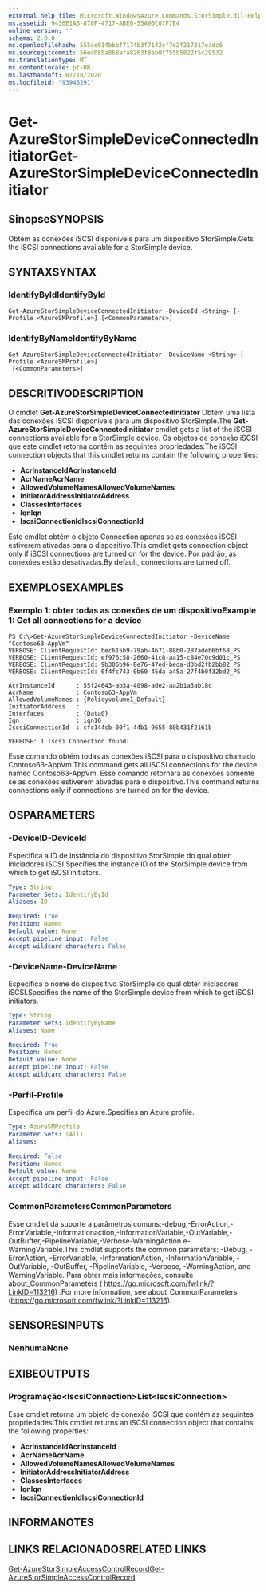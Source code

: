 ```yaml
---
external help file: Microsoft.WindowsAzure.Commands.StorSimple.dll-Help.xml
ms.assetid: 9436E1AB-870F-4717-ABE0-55A90C07F7E4
online version: ''
schema: 2.0.0
ms.openlocfilehash: 555ce014bbbf7174b3f7142cf7e2f217317eadc6
ms.sourcegitcommit: 56ed085a868afa8263f8eb0f755b5822f5c29532
ms.translationtype: MT
ms.contentlocale: pt-BR
ms.lasthandoff: 07/18/2020
ms.locfileid: "93946291"
---
```

# <span data-ttu-id="c1c73-101">Get-AzureStorSimpleDeviceConnectedInitiator</span><span class="sxs-lookup"><span data-stu-id="c1c73-101">Get-AzureStorSimpleDeviceConnectedInitiator</span></span>

## <span data-ttu-id="c1c73-102">Sinopse</span><span class="sxs-lookup"><span data-stu-id="c1c73-102">SYNOPSIS</span></span>
<span data-ttu-id="c1c73-103">Obtém as conexões iSCSI disponíveis para um dispositivo StorSimple.</span><span class="sxs-lookup"><span data-stu-id="c1c73-103">Gets the iSCSI connections available for a StorSimple device.</span></span>

## <span data-ttu-id="c1c73-104">SYNTAX</span><span class="sxs-lookup"><span data-stu-id="c1c73-104">SYNTAX</span></span>

### <span data-ttu-id="c1c73-105">IdentifyById</span><span class="sxs-lookup"><span data-stu-id="c1c73-105">IdentifyById</span></span>
```
Get-AzureStorSimpleDeviceConnectedInitiator -DeviceId <String> [-Profile <AzureSMProfile>] [<CommonParameters>]
```

### <span data-ttu-id="c1c73-106">IdentifyByName</span><span class="sxs-lookup"><span data-stu-id="c1c73-106">IdentifyByName</span></span>
```
Get-AzureStorSimpleDeviceConnectedInitiator -DeviceName <String> [-Profile <AzureSMProfile>]
 [<CommonParameters>]
```

## <span data-ttu-id="c1c73-107">DESCRITIVO</span><span class="sxs-lookup"><span data-stu-id="c1c73-107">DESCRIPTION</span></span>
<span data-ttu-id="c1c73-108">O cmdlet **Get-AzureStorSimpleDeviceConnectedInitiator** Obtém uma lista das conexões iSCSI disponíveis para um dispositivo StorSimple.</span><span class="sxs-lookup"><span data-stu-id="c1c73-108">The **Get-AzureStorSimpleDeviceConnectedInitiator** cmdlet gets a list of the iSCSI connections available for a StorSimple device.</span></span>
<span data-ttu-id="c1c73-109">Os objetos de conexão iSCSI que este cmdlet retorna contêm as seguintes propriedades:</span><span class="sxs-lookup"><span data-stu-id="c1c73-109">The iSCSI connection objects that this cmdlet returns contain the following properties:</span></span>

- <span data-ttu-id="c1c73-110">**AcrInstanceId**</span><span class="sxs-lookup"><span data-stu-id="c1c73-110">**AcrInstanceId**</span></span>
- <span data-ttu-id="c1c73-111">**AcrName**</span><span class="sxs-lookup"><span data-stu-id="c1c73-111">**AcrName**</span></span>
- <span data-ttu-id="c1c73-112">**AllowedVolumeNames**</span><span class="sxs-lookup"><span data-stu-id="c1c73-112">**AllowedVolumeNames**</span></span>
- <span data-ttu-id="c1c73-113">**InitiatorAddress**</span><span class="sxs-lookup"><span data-stu-id="c1c73-113">**InitiatorAddress**</span></span>
- <span data-ttu-id="c1c73-114">**Classes**</span><span class="sxs-lookup"><span data-stu-id="c1c73-114">**Interfaces**</span></span>
- <span data-ttu-id="c1c73-115">**Iqn**</span><span class="sxs-lookup"><span data-stu-id="c1c73-115">**Iqn**</span></span>
- <span data-ttu-id="c1c73-116">**IscsiConnectionId**</span><span class="sxs-lookup"><span data-stu-id="c1c73-116">**IscsiConnectionId**</span></span>

<span data-ttu-id="c1c73-117">Este cmdlet obtém o objeto Connection apenas se as conexões iSCSI estiverem ativadas para o dispositivo.</span><span class="sxs-lookup"><span data-stu-id="c1c73-117">This cmdlet gets connection object only if iSCSI connections are turned on for the device.</span></span>
<span data-ttu-id="c1c73-118">Por padrão, as conexões estão desativadas.</span><span class="sxs-lookup"><span data-stu-id="c1c73-118">By default, connections are turned off.</span></span>

## <span data-ttu-id="c1c73-119">EXEMPLOS</span><span class="sxs-lookup"><span data-stu-id="c1c73-119">EXAMPLES</span></span>

### <span data-ttu-id="c1c73-120">Exemplo 1: obter todas as conexões de um dispositivo</span><span class="sxs-lookup"><span data-stu-id="c1c73-120">Example 1: Get all connections for a device</span></span>
```
PS C:\>Get-AzureStorSimpleDeviceConnectedInitiator -DeviceName "Contoso63-AppVm"
VERBOSE: ClientRequestId: bec615b9-79ab-4671-88b0-287adeb6bf68_PS
VERBOSE: ClientRequestId: ef976c58-2660-41c8-aa15-c84e70c9d01c_PS
VERBOSE: ClientRequestId: 9b306b96-8e76-47ed-beda-d3bd2fb2bb82_PS
VERBOSE: ClientRequestId: 0f4fc743-0b60-45da-a45a-27f4b0f32bd2_PS

AcrInstanceId      : 55f24643-ab3a-4098-ade2-aa2b1a3ab18c
AcrName            : Contoso63-AppVm
AllowedVolumeNames : {Policyvolume1_Default}
InitiatorAddress   : 
Interfaces         : {Data0}
Iqn                : iqn10
IscsiConnectionId  : cfc144cb-00f1-44b1-9655-80b431f2161b

VERBOSE: 1 Iscsi Connection found!
```

<span data-ttu-id="c1c73-121">Esse comando obtém todas as conexões iSCSI para o dispositivo chamado Contoso63-AppVm.</span><span class="sxs-lookup"><span data-stu-id="c1c73-121">This command gets all iSCSI connections for the device named Contoso63-AppVm.</span></span>
<span data-ttu-id="c1c73-122">Esse comando retornará as conexões somente se as conexões estiverem ativadas para o dispositivo.</span><span class="sxs-lookup"><span data-stu-id="c1c73-122">This command returns connections only if connections are turned on for the device.</span></span>

## <span data-ttu-id="c1c73-123">OS</span><span class="sxs-lookup"><span data-stu-id="c1c73-123">PARAMETERS</span></span>

### <span data-ttu-id="c1c73-124">-DeviceID</span><span class="sxs-lookup"><span data-stu-id="c1c73-124">-DeviceId</span></span>
<span data-ttu-id="c1c73-125">Especifica a ID de instância do dispositivo StorSimple do qual obter iniciadores iSCSI.</span><span class="sxs-lookup"><span data-stu-id="c1c73-125">Specifies the instance ID of the StorSimple device from which to get iSCSI initiators.</span></span>

```yaml
Type: String
Parameter Sets: IdentifyById
Aliases: ID

Required: True
Position: Named
Default value: None
Accept pipeline input: False
Accept wildcard characters: False
```

### <span data-ttu-id="c1c73-126">-DeviceName</span><span class="sxs-lookup"><span data-stu-id="c1c73-126">-DeviceName</span></span>
<span data-ttu-id="c1c73-127">Especifica o nome do dispositivo StorSimple do qual obter iniciadores iSCSI.</span><span class="sxs-lookup"><span data-stu-id="c1c73-127">Specifies the name of the StorSimple device from which to get iSCSI initiators.</span></span>

```yaml
Type: String
Parameter Sets: IdentifyByName
Aliases: Name

Required: True
Position: Named
Default value: None
Accept pipeline input: False
Accept wildcard characters: False
```

### <span data-ttu-id="c1c73-128">-Perfil</span><span class="sxs-lookup"><span data-stu-id="c1c73-128">-Profile</span></span>
<span data-ttu-id="c1c73-129">Especifica um perfil do Azure.</span><span class="sxs-lookup"><span data-stu-id="c1c73-129">Specifies an Azure profile.</span></span>

```yaml
Type: AzureSMProfile
Parameter Sets: (All)
Aliases: 

Required: False
Position: Named
Default value: None
Accept pipeline input: False
Accept wildcard characters: False
```

### <span data-ttu-id="c1c73-130">CommonParameters</span><span class="sxs-lookup"><span data-stu-id="c1c73-130">CommonParameters</span></span>
<span data-ttu-id="c1c73-131">Esse cmdlet dá suporte a parâmetros comuns:-debug,-ErrorAction,-ErrorVariable,-Informationaction,-InformationVariable,-OutVariable,-OutBuffer,-PipelineVariable,-Verbose-WarningAction e-WarningVariable.</span><span class="sxs-lookup"><span data-stu-id="c1c73-131">This cmdlet supports the common parameters: -Debug, -ErrorAction, -ErrorVariable, -InformationAction, -InformationVariable, -OutVariable, -OutBuffer, -PipelineVariable, -Verbose, -WarningAction, and -WarningVariable.</span></span> <span data-ttu-id="c1c73-132">Para obter mais informações, consulte about_CommonParameters ( https://go.microsoft.com/fwlink/?LinkID=113216) .</span><span class="sxs-lookup"><span data-stu-id="c1c73-132">For more information, see about_CommonParameters (https://go.microsoft.com/fwlink/?LinkID=113216).</span></span>

## <span data-ttu-id="c1c73-133">SENSORES</span><span class="sxs-lookup"><span data-stu-id="c1c73-133">INPUTS</span></span>

### <span data-ttu-id="c1c73-134">Nenhuma</span><span class="sxs-lookup"><span data-stu-id="c1c73-134">None</span></span>

## <span data-ttu-id="c1c73-135">EXIBE</span><span class="sxs-lookup"><span data-stu-id="c1c73-135">OUTPUTS</span></span>

### <span data-ttu-id="c1c73-136">Programação\<IscsiConnection\></span><span class="sxs-lookup"><span data-stu-id="c1c73-136">List\<IscsiConnection\></span></span>
<span data-ttu-id="c1c73-137">Esse cmdlet retorna um objeto de conexão iSCSI que contém as seguintes propriedades:</span><span class="sxs-lookup"><span data-stu-id="c1c73-137">This cmdlet returns an iSCSI connection object that contains the following properties:</span></span> 

- <span data-ttu-id="c1c73-138">**AcrInstanceId**</span><span class="sxs-lookup"><span data-stu-id="c1c73-138">**AcrInstanceId**</span></span>
- <span data-ttu-id="c1c73-139">**AcrName**</span><span class="sxs-lookup"><span data-stu-id="c1c73-139">**AcrName**</span></span>
- <span data-ttu-id="c1c73-140">**AllowedVolumeNames**</span><span class="sxs-lookup"><span data-stu-id="c1c73-140">**AllowedVolumeNames**</span></span>
- <span data-ttu-id="c1c73-141">**InitiatorAddress**</span><span class="sxs-lookup"><span data-stu-id="c1c73-141">**InitiatorAddress**</span></span>
- <span data-ttu-id="c1c73-142">**Classes**</span><span class="sxs-lookup"><span data-stu-id="c1c73-142">**Interfaces**</span></span>
- <span data-ttu-id="c1c73-143">**Iqn**</span><span class="sxs-lookup"><span data-stu-id="c1c73-143">**Iqn**</span></span>
- <span data-ttu-id="c1c73-144">**IscsiConnectionId**</span><span class="sxs-lookup"><span data-stu-id="c1c73-144">**IscsiConnectionId**</span></span>

## <span data-ttu-id="c1c73-145">INFORMA</span><span class="sxs-lookup"><span data-stu-id="c1c73-145">NOTES</span></span>

## <span data-ttu-id="c1c73-146">LINKS RELACIONADOS</span><span class="sxs-lookup"><span data-stu-id="c1c73-146">RELATED LINKS</span></span>

[<span data-ttu-id="c1c73-147">Get-AzureStorSimpleAccessControlRecord</span><span class="sxs-lookup"><span data-stu-id="c1c73-147">Get-AzureStorSimpleAccessControlRecord</span></span>](./Get-AzureStorSimpleAccessControlRecord.md)


